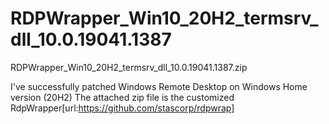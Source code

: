 # RDPWrapper_Win10_20H2_termsrv_dll_10.0.19041.1387
RDPWrapper_Win10_20H2_termsrv_dll_10.0.19041.1387.zip

I've successfully patched Windows Remote Desktop on Windows Home version (20H2)
The attached zip file is the customized RdpWrapper[url:https://github.com/stascorp/rdpwrap]
